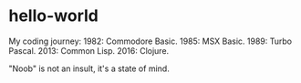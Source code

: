 # hello-world

My coding journey:
1982: Commodore Basic.
1985: MSX Basic.
1989: Turbo Pascal.
2013: Common Lisp.
2016: Clojure.

"Noob" is not an insult, it's a state of mind.
